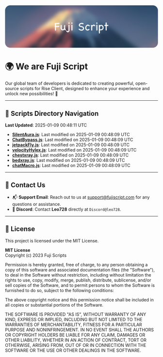 ![Banner](.github/b.webp)

# 🌍 **We are Fuji Script**

Our global team of developers is dedicated to creating powerful, open-source scripts for Rise Client, designed to enhance your experience and unlock new possibilities! 🌟

---
<!-- SCRIPTS_NAVIGATION_START -->
## 📂 **Scripts Directory Navigation**

**Last Updated**: 2025-01-09 00:48:11 UTC

- **[SilentAura.js](scripts/SilentAura.js)**: Last modified on 2025-01-09 00:48:09 UTC
- **[ChatBypass.js](scripts/ChatBypass.js)**: Last modified on 2025-01-09 00:48:09 UTC
- **[jetpackFly.js](scripts/jetpackFly.js)**: Last modified on 2025-01-09 00:48:09 UTC
- **[velocityHylex.js](scripts/velocityHylex.js)**: Last modified on 2025-01-09 00:48:09 UTC
- **[chestxray.js](scripts/chestxray.js)**: Last modified on 2025-01-09 00:48:09 UTC
- **[bedxray.js](scripts/bedxray.js)**: Last modified on 2025-01-09 00:48:09 UTC
- **[chatMacro.js](scripts/chatMacro.js)**: Last modified on 2025-01-09 00:48:09 UTC

<!-- SCRIPTS_NAVIGATION_END -->

---

## 💬 **Contact Us**  
- 📬 **Support Email**: Reach out to us at [support@fujiscript.com](mailto:support@fujiscript.com) for any questions or assistance.  
- 💬 **Discord**: Contact **Leo728** directly at `Discord@leo728`.

---

## 📜 **License**

This project is licensed under the MIT License.  

**MIT License**  
Copyright (c) 2023 Fuji Scripts  

Permission is hereby granted, free of charge, to any person obtaining a copy of this software and associated documentation files (the "Software"), to deal in the Software without restriction, including without limitation the rights to use, copy, modify, merge, publish, distribute, sublicense, and/or sell copies of the Software, and to permit persons to whom the Software is furnished to do so, subject to the following conditions:  

The above copyright notice and this permission notice shall be included in all copies or substantial portions of the Software.  

THE SOFTWARE IS PROVIDED "AS IS", WITHOUT WARRANTY OF ANY KIND, EXPRESS OR IMPLIED, INCLUDING BUT NOT LIMITED TO THE WARRANTIES OF MERCHANTABILITY, FITNESS FOR A PARTICULAR PURPOSE AND NONINFRINGEMENT. IN NO EVENT SHALL THE AUTHORS OR COPYRIGHT HOLDERS BE LIABLE FOR ANY CLAIM, DAMAGES OR OTHER LIABILITY, WHETHER IN AN ACTION OF CONTRACT, TORT OR OTHERWISE, ARISING FROM, OUT OF OR IN CONNECTION WITH THE SOFTWARE OR THE USE OR OTHER DEALINGS IN THE SOFTWARE.  
